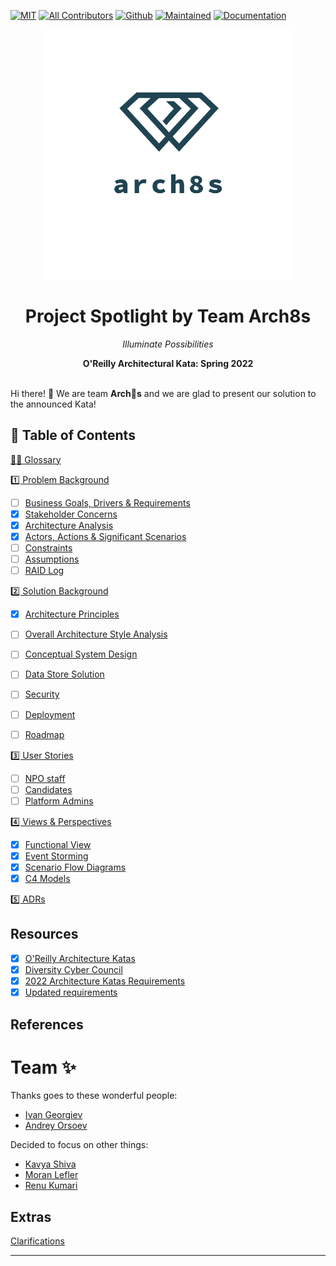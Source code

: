 [![MIT](https://img.shields.io/badge/License-MIT-orange)](LICENSE)
[![All Contributors](https://img.shields.io/badge/All_Contributors-2-orange.svg)](#team-)
[![Github](https://img.shields.io/badge/Github-arch8s/spring_2022-orange)](https://github.com/arch8s/spring-2022)
[![Maintained](https://img.shields.io/badge/Maintained-yes-orange)](https://github.com/arch8s/spring-2022)
[![Documentation](https://img.shields.io/badge/Documentation-in_progress-orange)](https://github.com/arch8s/spring-2022)

<div align='center'>
  <img src="assets/images/arch8s.png" alt="Arch8s"/>
  <h1>Project <strong>Spotlight</strong> by Team <strong>Arch8s</strong></h1>
  <p><i>Illuminate Possibilities</i></p>
  <b>O'Reilly Architectural Kata: Spring 2022</b>  
</div>

<br />

Hi there! 👋 We are team <b title="Archistratigs">Arch🎱s</b> and we are glad to present our solution to the announced Kata!

## 📖 Table of Contents

[🧑‍🚀 Glossary](Glossary.md)

[1️⃣ Problem Background](1.Problem/README.md)

- [ ]  [Business Goals, Drivers & Requirements](1.Problem/1.1.BusinessGoalsDriversAndRequirements.md)
- [x]  [Stakeholder Concerns](1.Problem/1.2.StakeholderConcerns.md)
- [X]  [Architecture Analysis](1.Problem/1.3.ArchitectureAnalysis.md)
- [X]  [Actors, Actions & Significant Scenarios](1.Problem/1.4.ActorsActionsAndSignificantScenarios.md)
- [ ]  [Constraints](1.Problem/1.5.Constraints.md)
- [ ]  [Assumptions](1.Problem/1.6.Assumptions.md)
- [ ]  [RAID Log](1.Problem/1.7.RAID.md)

[2️⃣ Solution Background](2.Solution/README.md)

- [X]  [Architecture Principles](2.Solution/2.1.ArchitecturePrinciples.md)
- [ ]  [Overall Architecture Style Analysis](2.Solution/2.2.ArchitectureCharacteristics.md)
- [ ]  [Conceptual System Design](2.Solution/2.3.Conceptual.md)
- [ ]  [Data Store Solution](2.Solution/2.4.DataStore.md)
- [ ]  [Security](2.Solution/2.5.Security.md)
- [ ]  [Deployment](2.Solution/2.6.Deployment.md)
- [ ]  [Roadmap](2.Solution/2.7.Roadmap.md)


[3️⃣ User Stories](3.UserStories/README.md)

- [ ]  [NPO staff](3.UserStories/NPO/Staff/CRUD.md)
- [ ]  [Candidates](3.UserStories/Candidate/CRUD.md)
- [ ]  [Platform Admins](3.UserStories/Platform/Admin/CRUD.md)

[4️⃣ Views & Perspectives](4.Views/README.md)

- [X]  [Functional View](4.Views/4.1.FunctionalView/README.md)
- [X]  [Event Storming](4.Views/4.2.EventStorming/README.md)
- [X]  [Scenario Flow Diagrams](4.Views/4.3.Scenarios/README.md)
- [X]  [C4 Models](4.Views/4.4.C4Models/README.md)

[5️⃣ ADRs](5.ADRs/README.md)

## Resources <a href='#' id='resources'></a>

- [X]  [O'Reilly Architecture Katas](https://learning.oreilly.com/featured/architectural-katas/)
- [X]  [Diversity Cyber Council](https://www.diversitycybercouncil.com/)
- [X]  [2022 Architecture Katas Requirements](assets/docs/diversitycybercouncilkatarequirements20221653334648065.pdf)
- [X]  [Updated requirements](https://docs.google.com/document/d/1XjEpcGJ87xYg1eWN9eE0_tH7te5HcVAgPvoONLHY4qQ/edit?usp=sharing)

## References

# Team ✨

Thanks goes to these wonderful people:

- [Ivan Georgiev](https://www.linkedin.com/in/ivan-georgiev-859b219/)
- [Andrey Orsoev](https://www.linkedin.com/in/andreyorsoev)

Decided to focus on other things:
- [Kavya Shiva](https://www.linkedin.com/in/kavyashiva)
- [Moran Lefler](https://www.linkedin.com/in/moranlefler/)
- [Renu Kumari](https://www.linkedin.com/in/renu-kumari-827b8293/)

## Extras

[Clarifications](Clarifications.md)

---
